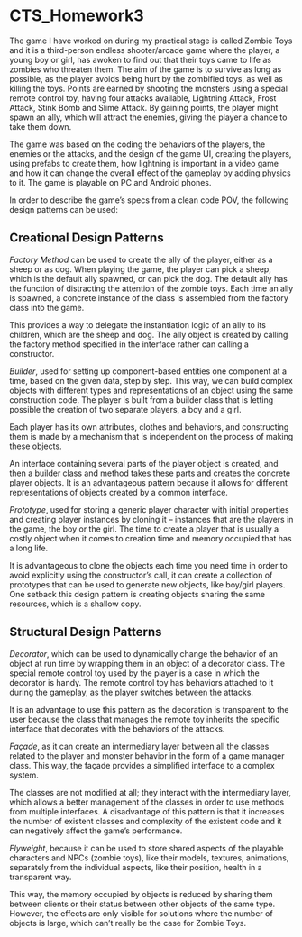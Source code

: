 # CTS_Homework3

The game I have worked on during my practical stage is called Zombie Toys and it is a third-person endless shooter/arcade game where the player, a young boy or girl, has awoken to find out that their toys came to life as zombies who threaten them. The aim of the game is to survive as long as possible, as the player avoids being hurt by the zombified toys, as well as killing the toys. Points are earned by shooting the monsters using a special remote control toy, having four attacks available, Lightning Attack, Frost Attack, Stink Bomb and Slime Attack. By gaining points, the player might spawn an ally, which will attract the enemies, giving the player a chance to take them down.

The game was based on the coding the behaviors of the players, the enemies or the attacks, and the design of the game UI, creating the players, using prefabs to create them, how lightning is important in a video game and how it can change the overall effect of the gameplay by adding physics to it. The game is playable on PC and Android phones.

In order to describe the game’s specs from a clean code POV, the following design patterns can be used:

## Creational Design Patterns

*Factory Method* can be used to create the ally of the player, either as a sheep or as dog. When playing the game, the player can pick a sheep, which is the default ally spawned, or can pick the dog. The default ally has the function of distracting the attention of the zombie toys. Each time an ally is spawned, a concrete instance of the class is assembled from the factory class into the game. 

This provides a way to delegate the instantiation logic of an ally to its children, which are the sheep and dog. The ally object is created by calling the factory method specified in the interface rather can calling a constructor.

*Builder*, used for setting up component-based entities one component at a time, based on the given data, step by step. This way, we can build complex objects with different types and representations of an object using the same construction code. The player is built from a builder class that is letting possible the creation of two separate players, a boy and a girl.

Each player has its own attributes, clothes and behaviors, and constructing them is made by a mechanism that is independent on the process of making these objects. 

An interface containing several parts of the player object is created, and then a builder class and method takes these parts and creates the concrete player objects. It is an advantageous pattern because it allows for different representations of objects created by a common interface.

*Prototype*, used for storing a generic player character with initial properties and creating player instances by cloning it – instances that are the players in the game, the boy or the girl. The time to create a player that is usually a costly object when it comes to creation time and memory occupied that has a long life.

It is advantageous to clone the objects each time you need time in order to avoid explicitly using the constructor’s call, it can create a collection of prototypes that can be used to generate new objects, like boy/girl players. One setback this design pattern is creating objects sharing the same resources, which is a shallow copy.

## Structural Design Patterns

*Decorator*, which can be used to dynamically change the behavior of an object at run time by wrapping them in an object of a decorator class. The special remote control toy used by the player is a case in which the decorator is handy. The remote control toy has behaviors attached to it during the gameplay, as the player switches between the attacks.

It is an advantage to use this pattern as the decoration is transparent to the user because the class that manages the remote toy inherits the specific interface that decorates with the behaviors of the attacks.

*Façade*, as it can create an intermediary layer between all the classes related to the player and monster behavior in the form of a game manager class. This way, the façade provides a simplified interface to a complex system. 

The classes are not modified at all; they interact with the intermediary layer, which allows a better management of the classes in order to use methods from multiple interfaces. A disadvantage of this pattern is that it increases the number of existent classes and complexity of the existent code and it can negatively affect the game’s performance.

*Flyweight*, because it can be used to store shared aspects of the playable characters and NPCs (zombie toys), like their models, textures, animations, separately from the individual aspects, like their position, health in a transparent way. 

This way, the memory occupied by objects is reduced by sharing them between clients or their status between other objects of the same type. However, the effects are only visible for solutions where the number of objects is large, which can’t really be the case for Zombie Toys.

